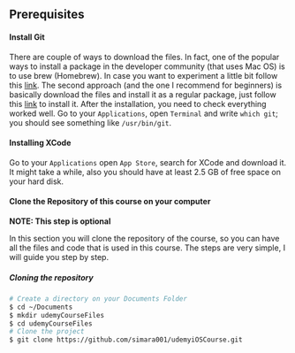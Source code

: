 ## Prerequisites

#### Install Git

There are couple of ways to download the files. In fact, one of the popular ways to install a package in the developer community (that uses Mac OS) is to use brew (Homebrew). In case you want to experiment a little bit follow this [link](http://brew.sh/). The second approach (and the one I recommend for beginners) is basically download the files and install it as a regular package, just follow this [link](http://git-scm.com/download/mac) to install it. After the installation, you need to check everything worked well. Go to your `Applications`, open `Terminal` and write `which git`; you should see something like `/usr/bin/git`.

#### Installing XCode

Go to your `Applications` open `App Store`, search for XCode and download it. It might take a while, also you should have at least 2.5 GB of free space on your hard disk.


#### Clone the Repository of this course on your computer

**NOTE: This step is optional**

In this section you will clone the repository of the course, so you can have all the files and code that is used in this course. The steps are very simple, I will guide you step by step.

##### Cloning the repository

```bash
# Create a directory on your Documents Folder
$ cd ~/Documents
$ mkdir udemyCourseFiles
$ cd udemyCourseFiles
# Clone the project
$ git clone https://github.com/simara001/udemyiOSCourse.git
```